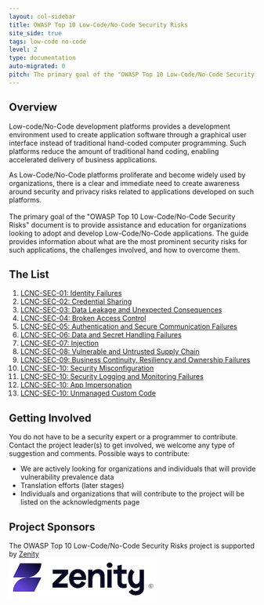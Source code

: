 ```yaml
---
layout: col-sidebar
title: OWASP Top 10 Low-Code/No-Code Security Risks
site_side: true
tags: low-code no-code
level: 2
type: documentation
auto-migrated: 0
pitch: The primary goal of the "OWASP Top 10 Low-Code/No-Code Security Risks" document is to provide assistance and education for organizations looking to adopt and develop Low-Code/No-Code applications. The guide provides information about what are the most prominent security risks for such applications, the challenges involved, and how to overcome them.
---
```


## Overview
Low-code/No-Code development platforms provides a development environment used to create application software through a graphical user interface instead of traditional hand-coded computer programming. 
Such platforms reduce the amount of traditional hand coding, enabling accelerated delivery of business applications. 

As Low-Code/No-Code platforms proliferate and become widely used by organizations, there is a clear and immediate need to create awareness around security and privacy risks related to applications developed on such platforms.
<br>
<br>
The primary goal of the "OWASP Top 10 Low-Code/No-Code Security Risks" document is to provide assistance and education for organizations looking to adopt and develop Low-Code/No-Code applications. 
The guide provides information about what are the most prominent security risks for such applications, the challenges involved, and how to overcome them.

## The List

1. [LCNC-SEC-01: Identity Failures](content/en/LCNC-SEC-01-Identity-Failures.md)
2. [LCNC-SEC-02: Credential Sharing](content/en/LCNC-SEC-02-Credential-Sharing.md)
3. [LCNC-SEC-03: Data Leakage and Unexpected Consequences](content/en/LCNC-SEC-03-Data-Leakage-and-Unexpected-Consequences.md)
4. [LCNC-SEC-04: Broken Access Control](content/en/LCNC-SEC-04-Broken-Access-Control.md)
5. [LCNC-SEC-05: Authentication and Secure Communication Failures](content/en/LCNC-SEC-05-Authentication-and-Secure-Communication-Failures.md)
6. [LCNC-SEC-06: Data and Secret Handling Failures](content/en/LCNC-SEC-06-Data-and-Secret-Handling-Failures.md)
7. [LCNC-SEC-07: Injection](content/en/LCNC-SEC-07-Injection.md)
8. [LCNC-SEC-08: Vulnerable and Untrusted Supply Chain](content/en/LCNC-SEC-08-Vulnerable-and-Untrusted-Supply-Chain.md)
9. [LCNC-SEC-09: Business Continuity, Resiliency and Ownership Failures](content/en/LCNC-SEC-09-Business-Continuity-Resiliency-and-Ownership-Failures.md)
10. [LCNC-SEC-10: Security Misconfiguration](content/en/LCNC-SEC-10-Security-Misconfiguration.md)
11. [LCNC-SEC-10: Security Logging and Monitoring Failures](content/en/LCNC-SEC-10-Security-Logging-and-Monitoring-Failures.md)
12. [LCNC-SEC-10: App Impersonation](content/en/LCNC-SEC-10-App-Impersonation.md)
13. [LCNC-SEC-10: Unmanaged Custom Code](content/en/LCNC-SEC-10-Unmanaged-Custom-Code.md)

## Getting Involved
You do not have to be a security expert or a programmer to contribute. 
Contact the project leader(s) to get involved, we welcome any type of suggestion and comments. Possible ways to contribute:
 * We are actively looking for organizations and individuals that will provide vulnerability prevalence data
 * Translation efforts (later stages)
 * Individuals and organizations that will contribute to the project will be listed on the acknowledgments page

## Project Sponsors
The OWASP Top 10 Low-Code/No-Code Security Risks project is supported by [Zenity](https://www.zenity.io/)
<br>
[![Zenity](assets/images/zenity-new-logo2.png)](https://www.zenity.io/)
